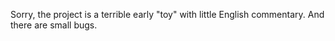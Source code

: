 Sorry, the project is a terrible early "toy" with little English commentary. And there are small bugs.
